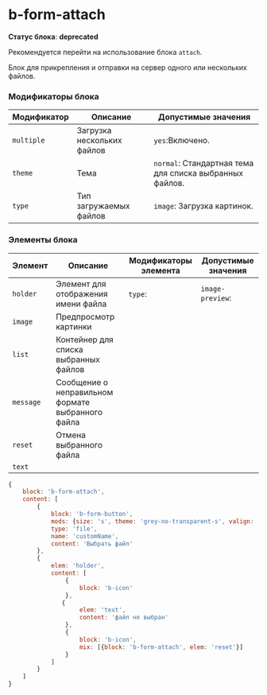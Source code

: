 # b-form-attach

**Статус блока**: **deprecated**

Рекомендуется перейти на использование блока `attach`.

Блок для прикрепления и отправки на сервер одного или нескольких файлов.

### Модификаторы блока

Модификатор | Описание | Допустимые значения
--- | --- | ---
`multiple` | Загрузка нескольких файлов |`yes`:Включено.
`theme`| Тема | `normal`: Стандартная тема для списка выбранных файлов.
`type`| Тип загружаемых файлов | `image`: Загрузка картинок.

### Элементы блока

Элемент | Описание | Модификаторы элемента | Допустимые значения
--- | ---  | --- | ---
`holder` | Элемент для отображения имени файла |`type`: | `image-preview`:
`image` | Предпросмотр картинки | |
`list`| Контейнер для списка выбранных файлов | |
`message`| Сообщение о неправильном формате выбранного файла | |
`reset`| Отмена выбранного файла | |
`text`| | |

```js
{
    block: 'b-form-attach',
    content: [
        {
            block: 'b-form-button',
            mods: {size: 's', theme: 'grey-no-transparent-s', valign: 'middle'},
            type: 'file',
            name: 'customName',
            content: 'Выбрать файл'
        },
        {
            elem: 'holder',
            content: [
                {
                    block: 'b-icon'
                },
               {
                    elem: 'text',
                    content: 'файл не выбран'
                },
                {
                    block: 'b-icon',
                    mix: [{block: 'b-form-attach', elem: 'reset'}]
                }
            ]
        }
    ]
}
```
